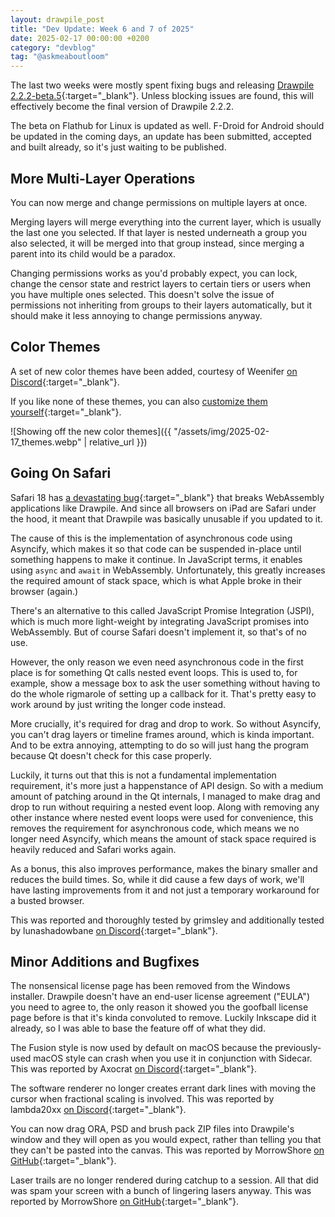 ```yaml
---
layout: drawpile_post
title: "Dev Update: Week 6 and 7 of 2025"
date: 2025-02-17 00:00:00 +0200
category: "devblog"
tag: "@askmeaboutloom"
---
```


The last two weeks were mostly spent fixing bugs and releasing [Drawpile 2.2.2-beta.5](https://drawpile.net/news/release-2.2.2-beta.5/){:target="_blank"}. Unless blocking issues are found, this will effectively become the final version of Drawpile 2.2.2.

The beta on Flathub for Linux is updated as well. F-Droid for Android should be updated in the coming days, an update has been submitted, accepted and built already, so it's just waiting to be published.

## More Multi-Layer Operations

You can now merge and change permissions on multiple layers at once.

Merging layers will merge everything into the current layer, which is usually the last one you selected. If that layer is nested underneath a group you also selected, it will be merged into that group instead, since merging a parent into its child would be a paradox.

Changing permissions works as you'd probably expect, you can lock, change the censor state and restrict layers to certain tiers or users when you have multiple ones selected. This doesn't solve the issue of permissions not inheriting from groups to their layers automatically, but it should make it less annoying to change permissions anyway.

## Color Themes

A set of new color themes have been added, courtesy of Weenifer [on Discord](https://drawpile.net/discord/){:target="_blank"}.

If you like none of these themes, you can also [customize them yourself](/help/tech/customassets){:target="_blank"}.

![Showing off the new color themes]({{ "/assets/img/2025-02-17_themes.webp" | relative_url }})

## Going On Safari

Safari 18 has [a devastating bug](https://bugs.webkit.org/show_bug.cgi?id=284752){:target="_blank"} that breaks WebAssembly applications like Drawpile. And since all browsers on iPad are Safari under the hood, it meant that Drawpile was basically unusable if you updated to it.

The cause of this is the implementation of asynchronous code using Asyncify, which makes it so that code can be suspended in-place until something happens to make it continue. In JavaScript terms, it enables using `async` and `await` in WebAssembly. Unfortunately, this greatly increases the required amount of stack space, which is what Apple broke in their browser (again.)

There's an alternative to this called JavaScript Promise Integration (JSPI), which is much more light-weight by integrating JavaScript promises into WebAssembly. But of course Safari doesn't implement it, so that's of no use.

However, the only reason we even need asynchronous code in the first place is for something Qt calls nested event loops. This is used to, for example, show a message box to ask the user something without having to do the whole rigmarole of setting up a callback for it. That's pretty easy to work around by just writing the longer code instead.

More crucially, it's required for drag and drop to work. So without Asyncify, you can't drag layers or timeline frames around, which is kinda important. And to be extra annoying, attempting to do so will just hang the program because Qt doesn't check for this case properly.

Luckily, it turns out that this is not a fundamental implementation requirement, it's more just a happenstance of API design. So with a medium amount of patching around in the Qt internals, I managed to make drag and drop to run without requiring a nested event loop. Along with removing any other instance where nested event loops were used for convenience, this removes the requirement for asynchronous code, which means we no longer need Asyncify, which means the amount of stack space required is heavily reduced and Safari works again.

As a bonus, this also improves performance, makes the binary smaller and reduces the build times. So, while it did cause a few days of work, we'll have lasting improvements from it and not just a temporary workaround for a busted browser.

This was reported and thoroughly tested by grimsley and additionally tested by lunashadowbane [on Discord](https://drawpile.net/discord/){:target="_blank"}.

## Minor Additions and Bugfixes

The nonsensical license page has been removed from the Windows installer. Drawpile doesn't have an end-user license agreement ("EULA") you need to agree to, the only reason it showed you the goofball license page before is that it's kinda convoluted to remove. Luckily Inkscape did it already, so I was able to base the feature off of what they did.

The Fusion style is now used by default on macOS because the previously-used macOS style can crash when you use it in conjunction with Sidecar. This was reported by Axocrat [on Discord](https://drawpile.net/discord/){:target="_blank"}.

The software renderer no longer creates errant dark lines with moving the cursor when fractional scaling is involved. This was reported by lambda20xx [on Discord](https://drawpile.net/discord/){:target="_blank"}.

You can now drag ORA, PSD and brush pack ZIP files into Drawpile's window and they will open as you would expect, rather than telling you that they can't be pasted into the canvas. This was reported by MorrowShore [on GitHub](https://github.com/drawpile/Drawpile/issues/1411){:target="_blank"}.

Laser trails are no longer rendered during catchup to a session. All that did was spam your screen with a bunch of lingering lasers anyway. This was reported by MorrowShore [on GitHub](https://github.com/drawpile/Drawpile/issues/1410){:target="_blank"}.
